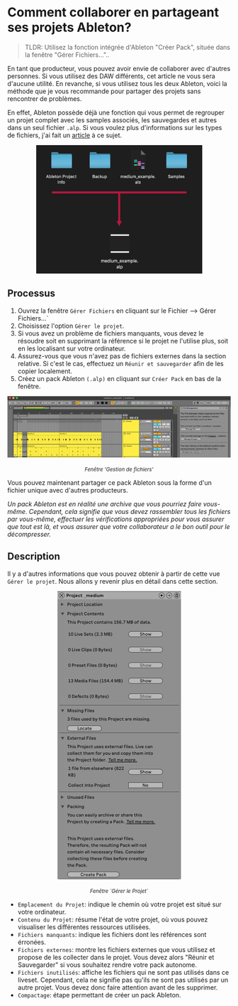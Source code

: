 # Comment collaborer en partageant ses projets Ableton?

> TLDR: Utilisez la fonction intégrée d'Ableton "Créer Pack", située dans la fenêtre "Gérer Fichiers..."..

En tant que producteur, vous pouvez avoir envie de collaborer avec d'autres personnes. Si vous utilisez des DAW différents, cet article ne vous sera d'aucune utilité. En revanche, si vous utilisez tous les deux Ableton, voici la méthode que je vous recommande pour partager des projets sans rencontrer de problèmes.

En effet, Ableton possède déjà une fonction qui vous permet de regrouper un projet complet avec les samples associés, les sauvegardes et autres dans un seul fichier `.alp`. Si vous voulez plus d'informations sur les types de fichiers, j'ai fait un [article](../ableton_types_fichiers/README.md) à ce sujet.

<div align="center"><img src="assets/0_alp_als.png" alt=".alp/.als mechanism"></div>

## Processus

1. Ouvrez la fenêtre `Gérer Fichiers` en cliquant sur le Fichier --> Gérer Fichiers...`
2. Choisissez l'option `Gérer le projet`.
3. Si vous avez un problème de fichiers manquants, vous devez le résoudre soit en supprimant la référence si le projet ne l'utilise plus, soit en les localisant sur votre ordinateur.
4. Assurez-vous que vous n'avez pas de fichiers externes dans la section relative. Si c'est le cas, effectuez un `Réunir et sauvegarder` afin de les copier localement.
5. Créez un pack Ableton `(.alp)` en cliquant sur `Créer Pack` en bas de la fenêtre.

<div align="center"><img src="assets/1_file_management.png" alt="File management window"><p><small><i>Fenêtre 'Gestion de fichiers'</i></small></p></div>

Vous pouvez maintenant partager ce pack Ableton sous la forme d'un fichier unique avec d'autres producteurs.

*Un pack Ableton est en réalité une archive que vous pourriez faire vous-même. Cependant, cela signifie que vous devez rassembler tous les fichiers par vous-même, effectuer les vérifications appropriées pour vous assurer que tout est là, et vous assurer que votre collaborateur a le bon outil pour le décompresser.*

## Description
Il y a d'autres informations que vous pouvez obtenir à partir de cette vue `Gérer le projet`. Nous allons y revenir plus en détail dans cette section.

<div align="center"><img src="assets/2_manage_project.png" alt="Manage Project window"><p><small><i>Fenêtre `Gérer le Projet`</i></small></p></div>

- `Emplacement du Projet`: indique le chemin où votre projet est situé sur votre ordinateur.
- `Contenu du Projet`: résume l'état de votre projet, où vous pouvez visualiser les différentes ressources utilisées.
- `Fichiers manquants`: indique les fichiers dont les références sont érronées.
- `Fichiers externes`: montre les fichiers externes que vous utilisez et propose de les collecter dans le projet. Vous devez alors "Réunir et Sauvegarder" si vous souhaitez rendre votre pack autonome.
- `Fichiers inutilisés`: affiche les fichiers qui ne sont pas utilisés dans ce liveset. Cependant, cela ne signifie pas qu'ils ne sont pas utilisés par un autre projet. Vous devez donc faire attention avant de les supprimer.
- `Compactage`: étape permettant de créer un pack Ableton.